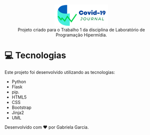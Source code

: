 <p align="center">
   <img src="https://github.com/gabsgc/covid-19-journal/blob/master/application/view/static/img/logotipo.png" alt="Covid-19 Journal" width="35%"/>
   </br> Projeto criado para o Trabalho 1 da disciplina de Laboratório de Programação Hipermídia. </br>
</p>

# :computer: Tecnologias
Este projeto foi desenvolvido utilizando as tecnologias:

- Python
- Flask
- pip.
- HTML5
- CSS
- Bootstrap
- Jinja2
- UML

Desenvolvido com ❤︎ por Gabriela Garcia.
